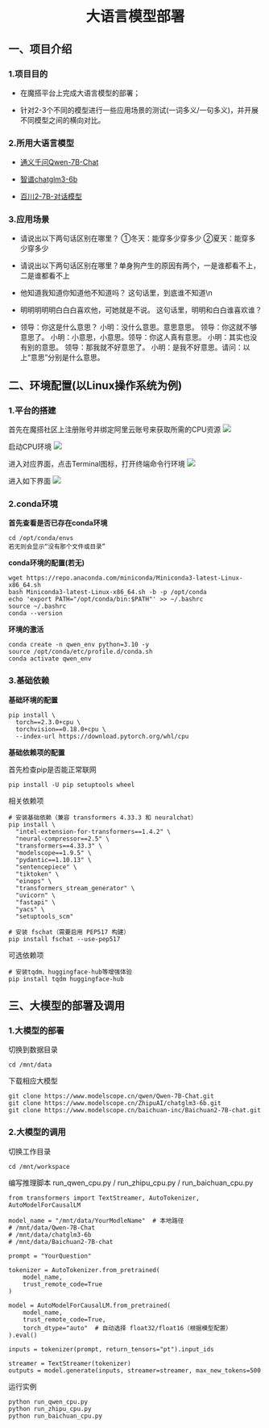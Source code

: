 # <center>大语言模型部署</center> 

## 一、项目介绍
### 1.项目目的
- 在魔搭平台上完成大语言模型的部署；

- 针对2-3个不同的模型进行一些应用场景的测试(一词多义/一句多义)，并开展不同模型之间的横向对比。

### 2.所用大语言模型
 - [通义千问Qwen-7B-Chat](https://www.modelscope.cn/models/qwen/Qwen-7B-Chat/summary)

 - [智谱chatglm3-6b](https://www.modelscope.cn/models/ZhipuAI/chatglm3-6b/summary)

 - [百川2-7B-对话模型](https://www.modelscope.cn/models/baichuan-inc/Baichuan2-7B-Chat/summary)

 ### 3.应用场景
- 请说出以下两句话区别在哪里？ ①冬天：能穿多少穿多少 ②夏天：能穿多少穿多少

- 请说出以下两句话区别在哪里？单身狗产生的原因有两个，一是谁都看不上，二是谁都看不上

- 他知道我知道你知道他不知道吗？ 这句话里，到底谁不知道\n

- 明明明明明白白白喜欢他，可她就是不说。 这句话里，明明和白白谁喜欢谁？

- 领导：你这是什么意思？ 小明：没什么意思。意思意思。 领导：你这就不够意思了。 小明：小意思，小意思。领导：你这人真有意思。 小明：其实也没有别的意思。 领导：那我就不好意思了。 小明：是我不好意思。请问：以上“意思”分别是什么意思。


## 二、环境配置(以Linux操作系统为例)
### 1.平台的搭建
首先在魔搭社区上注册账号并绑定阿里云账号来获取所需的CPU资源
<img src="README.resource/register.png"/>

启动CPU环境
<img src="README.resource/begin.png"/>

进入对应界面，点击Terminal图标，打开终端命令行环境
<img src="README.resource/page.png"/>

进入如下界面
<img src="README.resource/environment.png"/>

### 2.conda环境
**首先查看是否已存在conda环境**
```
cd /opt/conda/envs
若无则会显示“没有那个文件或目录”
```

**conda环境的配置(若无)**
```
wget https://repo.anaconda.com/miniconda/Miniconda3-latest-Linux-x86_64.sh
bash Miniconda3-latest-Linux-x86_64.sh -b -p /opt/conda
echo 'export PATH="/opt/conda/bin:$PATH"' >> ~/.bashrc
source ~/.bashrc
conda --version
```

**环境的激活**
```
conda create -n qwen_env python=3.10 -y
source /opt/conda/etc/profile.d/conda.sh
conda activate qwen_env
```

### 3.基础依赖
**基础环境的配置**
```
pip install \
  torch==2.3.0+cpu \
  torchvision==0.18.0+cpu \
  --index-url https://download.pytorch.org/whl/cpu
```

**基础依赖项的配置**

首先检查pip是否能正常联网
```
pip install -U pip setuptools wheel
```

相关依赖项
```
# 安装基础依赖（兼容 transformers 4.33.3 和 neuralchat）
pip install \
  "intel-extension-for-transformers==1.4.2" \
  "neural-compressor==2.5" \
  "transformers==4.33.3" \
  "modelscope==1.9.5" \
  "pydantic==1.10.13" \
  "sentencepiece" \
  "tiktoken" \
  "einops" \
  "transformers_stream_generator" \
  "uvicorn" \
  "fastapi" \
  "yacs" \
  "setuptools_scm"

# 安装 fschat（需要启用 PEP517 构建）
pip install fschat --use-pep517
```

可选依赖项
```
# 安装tqdm、huggingface-hub等增强体验
pip install tqdm huggingface-hub
```


## 三、大模型的部署及调用
### 1.大模型的部署

切换到数据目录
```
cd /mnt/data
```

下载相应大模型
```
git clone https://www.modelscope.cn/qwen/Qwen-7B-Chat.git
git clone https://www.modelscope.cn/ZhipuAI/chatglm3-6b.git
git clone https://www.modelscope.cn/baichuan-inc/Baichuan2-7B-chat.git
```

### 2.大模型的调用

切换工作目录
```
cd /mnt/workspace
```

编写推理脚本 run_qwen_cpu.py / run_zhipu_cpu.py / run_baichuan_cpu.py
```
from transformers import TextStreamer, AutoTokenizer, AutoModelForCausalLM

model_name = "/mnt/data/YourModleName"  # 本地路径
# /mnt/data/Qwen-7B-Chat
# /mnt/data/chatglm3-6b
# /mnt/data/Baichuan2-7B-chat

prompt = "YourQuestion"

tokenizer = AutoTokenizer.from_pretrained(
    model_name,
    trust_remote_code=True
)

model = AutoModelForCausalLM.from_pretrained(
    model_name,
    trust_remote_code=True,
    torch_dtype="auto"  # 自动选择 float32/float16（根据模型配置）
).eval()

inputs = tokenizer(prompt, return_tensors="pt").input_ids

streamer = TextStreamer(tokenizer)
outputs = model.generate(inputs, streamer=streamer, max_new_tokens=500
```

运行实例
```
python run_qwen_cpu.py
python run_zhipu_cpu.py
python run_baichuan_cpu.py
```